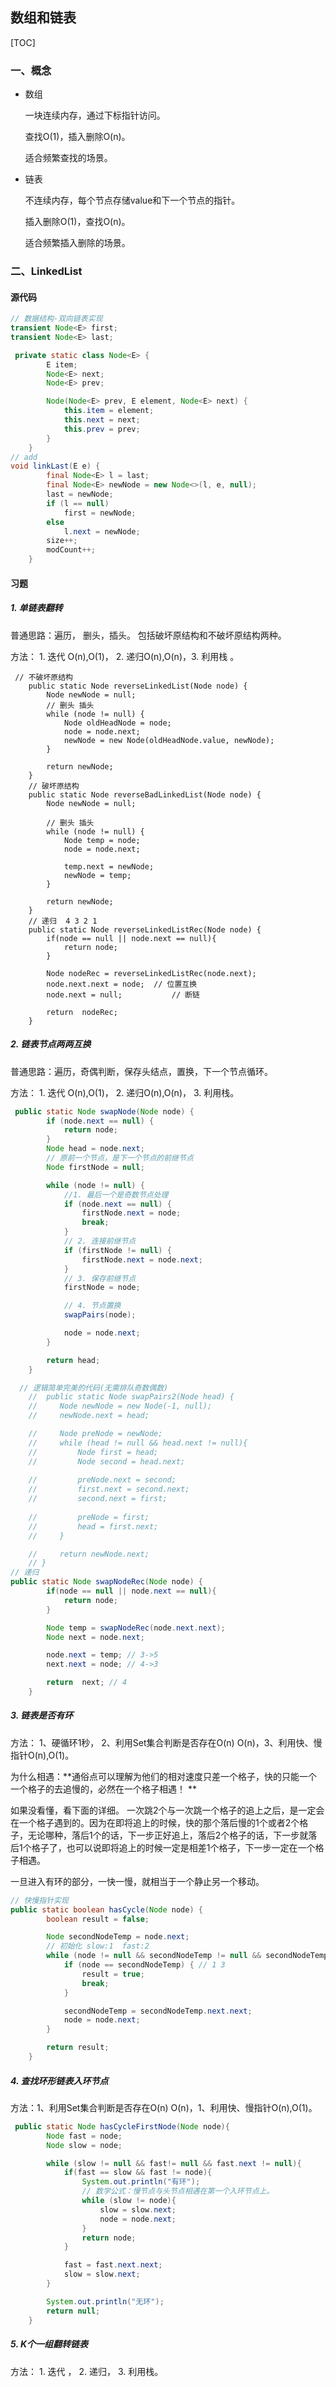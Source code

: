## 数组和链表

[TOC]

### 一、概念

- 数组

  一块连续内存，通过下标指针访问。

  查找O(1)，插入删除O(n)。

  适合频繁查找的场景。

- 链表

  不连续内存，每个节点存储value和下一个节点的指针。

  插入删除O(1)，查找O(n)。

  适合频繁插入删除的场景。

### 二、LinkedList

#### 源代码

```java
// 数据结构-双向链表实现
transient Node<E> first;
transient Node<E> last;

 private static class Node<E> {
        E item;
        Node<E> next;
        Node<E> prev;

        Node(Node<E> prev, E element, Node<E> next) {
            this.item = element;
            this.next = next;
            this.prev = prev;
        }
    }
// add
void linkLast(E e) {
        final Node<E> l = last;
        final Node<E> newNode = new Node<>(l, e, null);
        last = newNode;
        if (l == null)
            first = newNode;
        else
            l.next = newNode;
        size++;
        modCount++;
    }

```



#### 习题

##### 1. 单链表翻转

普通思路：遍历， 删头，插头。 包括破坏原结构和不破坏原结构两种。

方法： 1. 迭代 O(n),O(1)，  2. 递归O(n),O(n)，3. 利用栈 。

```
 // 不破坏原结构
    public static Node reverseLinkedList(Node node) {
        Node newNode = null;
        // 删头 插头
        while (node != null) {
            Node oldHeadNode = node;
            node = node.next;
            newNode = new Node(oldHeadNode.value, newNode);
        }

        return newNode;
    }
    // 破坏原结构
    public static Node reverseBadLinkedList(Node node) {
        Node newNode = null;

        // 删头 插头
        while (node != null) {
            Node temp = node;
            node = node.next;

            temp.next = newNode;
            newNode = temp;
        }

        return newNode;
    }
    // 递归  4 3 2 1
    public static Node reverseLinkedListRec(Node node) {
        if(node == null || node.next == null){
            return node;
        }

        Node nodeRec = reverseLinkedListRec(node.next);
        node.next.next = node;  // 位置互换
        node.next = null; 			// 断链

        return  nodeRec;
    }
```



##### 2. 链表节点两两互换

普通思路：遍历，奇偶判断，保存头结点，置换，下一个节点循环。

方法： 1. 迭代 O(n),O(1)，  2. 递归O(n),O(n)，  3. 利用栈。

```java
 public static Node swapNode(Node node) {
        if (node.next == null) {
            return node;
        }
        Node head = node.next;
        // 原前一个节点，是下一个节点的前继节点
        Node firstNode = null;

        while (node != null) {
            //1. 最后一个是奇数节点处理
            if (node.next == null) {
                firstNode.next = node;
                break;
            }
            // 2. 连接前继节点
            if (firstNode != null) {
                firstNode.next = node.next;
            }
            // 3. 保存前继节点
            firstNode = node;

            // 4. 节点置换
            swapPairs(node);

            node = node.next;
        }

        return head;
    }

  // 逻辑简单完美的代码(无需排队奇数偶数)
    //  public static Node swapPairs2(Node head) {
    //     Node newNode = new Node(-1, null);
    //     newNode.next = head;

    //     Node preNode = newNode;
    //     while (head != null && head.next != null){
    //         Node first = head;
    //         Node second = head.next;
            
    //         preNode.next = second;
    //         first.next = second.next;
    //         second.next = first;
            
    //         preNode = first;
    //         head = first.next;
    //     }

    //     return newNode.next;
    // }
// 递归
public static Node swapNodeRec(Node node) {
        if(node == null || node.next == null){
            return node;
        }

        Node temp = swapNodeRec(node.next.next);
        Node next = node.next;

        node.next = temp; // 3->5
        next.next = node; // 4->3

        return  next; // 4
    }
```

##### 3. 链表是否有环

方法： 1、硬循环1秒， 2、利用Set集合判断是否存在O(n) O(n)，3、利用快、慢指针O(n),O(1)。

为什么相遇：**通俗点可以理解为他们的相对速度只差一个格子，快的只能一个一个格子的去追慢的，必然在一个格子相遇！ **

如果没看懂，看下面的详细。
一次跳2个与一次跳一个格子的追上之后，是一定会在一个格子遇到的。因为在即将追上的时候，快的那个落后慢的1个或者2个格子，无论哪种，落后1个的话，下一步正好追上，落后2个格子的话，下一步就落后1个格子了，也可以说即将追上的时候一定是相差1个格子，下一步一定在一个格子相遇。

一旦进入有环的部分，一快一慢，就相当于一个静止另一个移动。

```java
// 快慢指针实现
public static boolean hasCycle(Node node) {
        boolean result = false;

        Node secondNodeTemp = node.next;
        // 初始化 slow:1  fast:2
        while (node != null && secondNodeTemp != null && secondNodeTemp.next != null) {
            if (node == secondNodeTemp) { // 1 3
                result = true;
                break;
            }

            secondNodeTemp = secondNodeTemp.next.next;
            node = node.next;
        }

        return result;
    }
```

##### 4. 查找环形链表入环节点

方法：1、利用Set集合判断是否存在O(n) O(n)，1、利用快、慢指针O(n),O(1)。

```java
 public static Node hasCycleFirstNode(Node node){
        Node fast = node;
        Node slow = node;

        while (slow != null && fast!= null && fast.next != null){
            if(fast == slow && fast != node){
                System.out.println("有环");
              	// 数学公式：慢节点与头节点相遇在第一个入环节点上。
                while (slow != node){
                    slow = slow.next;
                    node = node.next;
                }
                return node;
            }

            fast = fast.next.next;
            slow = slow.next;
        }

        System.out.println("无环");
        return null;
    }
```

##### 5. K个一组翻转链表

方法： 1. 迭代 ，  2. 递归，  3. 利用栈。

